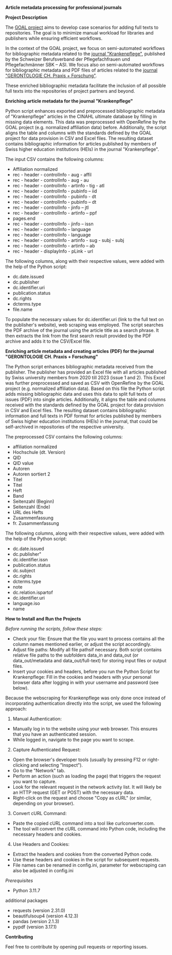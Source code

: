 **Article metadata processing for professional journals**

**Project Description**

The [GOAL project](link:%20https://www.zhaw.ch/de/forschung/forschungsdatenbank/projektdetail/projektid/5535/) aims to develop case scenarios for adding full texts to repositories. The goal is to minimize manual workload for libraries and publishers while ensuring efficient workflows.

In the context of the GOAL project, we focus on semi-automated workflows for bibliographic metadata related to the [journal "Krankenpflege"](https://sbk-asi.ch/de/mitglieder/gemeinsam-stark/fachzeitschrift/), published by the Schweizer Berufsverband der Pflegefachfrauen und Pflegefachmänner SBK – ASI. We focus also on semi-automated workflows for bibliographic metadata and PDF files of articles related to the [journal "GERONTOLOGIE CH. Praxis + Forschung"](https://www.gerontologie.ch/wissen/magazin).

These enriched bibliographic metadata facilitate the inclusion of all possible full texts into the repositories of project partners and beyond.


**Enriching article metadata for the journal "Krankenpflege"**

Python script enhances exported and preprocessed bibliographic metadata of "Krankenpflege" articles in the CINAHL ultimate database by filling in missing data elements. This data was preprocessed with OpenRefine by the GOAL project (e.g. normalized affiliation data) before.
Additionally, the script aligns the table and columns with the standards defined by the GOAL project for data provision in CSV and Excel files. The resulting dataset contains bibliographic information for articles published by members of Swiss higher education institutions (HEIs) in the journal "Krankenpflege".

The input CSV contains the following columns:

- Affiliation normalized
- rec - header - controlInfo - aug - affil
- rec - header - controlInfo - aug - au
- rec - header - controlInfo - artinfo - tig - atl
- rec - header - controlInfo - pubinfo – iid
- rec - header - controlInfo - pubinfo - dt
- rec - header - controlInfo - pubinfo – dt
- rec - header - controlInfo - jinfo – jtl
- rec - header - controlInfo - artinfo – ppf
- pages.end
- rec - header - controlInfo - jinfo – issn
- rec - header - controlInfo – language
- rec - header - controlInfo - language
- rec - header - controlInfo - artinfo - sug - subj - subj
- rec - header - controlInfo - artinfo – ab
- rec - header - displayInfo - pLink - url

The following columns, along with their respective values, were added with the help of the Python script:

- dc.date.issued
- dc.publisher
- dc.identifier.uri
- publication.status
- dc.rights
- dcterms.type
- file.name

To populate the necessary values for dc.identifier.uri (link to the full text on the publisher's website), web scraping was employed. The script searches the PDF archive of the journal using the article title as a search phrase. It then extracts the link from the first search result provided by the PDF archive and adds it to the CSV/Excel file.


**Enriching article metadata and creating articles (PDF) for the journal "GERONTOLOGIE CH. Praxis + Forschung"**

The Python script enhances bibliographic metadata received from the publisher. The publisher has provided an Excel file with all articles published by Swiss university members from 2020 till 2023 (issue 1 and 2). This Excel was further preprocessed and saved as CSV with OpenRefine by the GOAL project (e.g. normalized affiliation data). Based on this file the Python script adds missing bibliographic data and uses this data to split full texts of issues (PDF) into single articles. Additionally, it aligns the table and columns received with the standards defined by the GOAL project for data provision in CSV and Excel files. The resulting dataset contains bibliographic information and full texts in PDF format for articles published by members of Swiss higher education institutions (HEIs) in the journal, that could be self-archived in repositories of the respective university.

The preprocessed CSV contains the following columns:

- affiliation normalized
- Hochschule (dt. Version)
- QID
- QID value
- Autoren
- Autoren sortiert 2
- Titel
- Titel
- Heft
- Band
- Seitenzahl (Beginn)
- Seitenzahl (Ende)
- URL des Hefts
- Zusammenfassung
- fr. Zusammenfassung

The following columns, along with their respective values, were added with the help of the Python script:

- dc.date.issued
- dc.publisher"
- dc.identifier.issn
- publication.status
- dc.subject
- dc.rights
- dcterms.type
- note
- dc.relation.ispartof
- dc.identifier.uri
- language.iso
- name


**How to Install and Run the Projects**

_Before running the scripts, follow these steps:_

- Check your file: Ensure that the file you want to process contains all the column names mentioned earlier, or adjust the script accordingly.
- Adjust file paths: Modify all file pathsif necessary. Both script contains relative file paths to the subfolders data\_in and data\_out (or data\_out/metadata and data\_out/full-text) for storing input files or output files.
- Insert your cookies and headers, before you run the Python Script for Krankenpflege: Fill in the cookies and headers with your personal browser data after logging in with your username and password (see below).

Because the webscraping for Krankenpflege was only done once instead of incorporating authentication directly into the script, we used the following approach:

1. Manual Authentication:

  - Manually log in to the website using your web browser. This ensures that you have an authenticated session.
  - While logged in, navigate to the page you want to scrape.

2. Capture Authenticated Request:

  - Open the browser's developer tools (usually by pressing F12 or right-clicking and selecting "Inspect").
  - Go to the "Network" tab.
  - Perform an action (such as loading the page) that triggers the request you want to capture.
  - Look for the relevant request in the network activity list. It will likely be an HTTP request (GET or POST) with the necessary data.
  - Right-click on the request and choose "Copy as cURL" (or similar, depending on your browser).

3. Convert cURL Command:

  -  Paste the copied cURL command into a tool like curlconverter.com.
  -  The tool will convert the cURL command into Python code, including the necessary headers and cookies.

4. Use Headers and Cookies:

  - Extract the headers and cookies from the converted Python code.
  - Use these headers and cookies in the script for subsequent requests.
  - File names can be renamed in config.ini, parameter for webscraping can also be adjusted in config.ini

_Prerequisites_

- Python 3.11.7

additional packages

- requests (version 2.31.0)
- beautifulsoup4 (version 4.12.3)
- pandas (version 2.1.3)
- pypdf (version 3.17.1)


**Contributing**

Feel free to contribute by opening pull requests or reporting issues.
